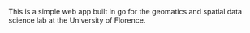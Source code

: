 This is a simple web app built in go for the geomatics and spatial data science lab at the University of Florence.